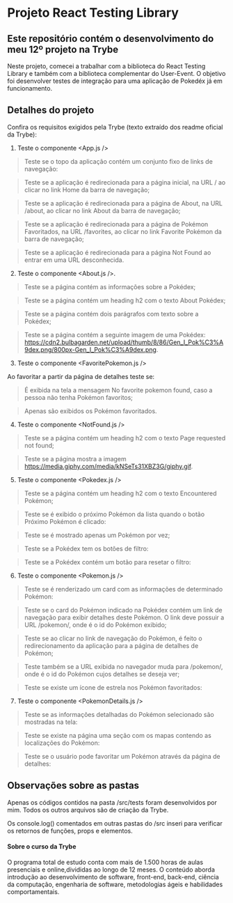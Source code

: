 # Projeto React Testing Library
## Este repositório contém o desenvolvimento do meu 12º projeto na Trybe

Neste projeto, comecei a trabalhar com a biblioteca do React Testing Library e também com a biblioteca complementar do User-Event. O objetivo foi desenvolver testes de integração para uma aplicação de Pokedéx já em funcionamento.

## Detalhes do projeto

Confira os requisitos exigidos pela Trybe (texto extraído dos readme oficial da Trybe):

1. Teste o componente <App.js />

> Teste se o topo da aplicação contém um conjunto fixo de links de navegação:

> Teste se a aplicação é redirecionada para a página inicial, na URL / ao clicar no link Home da barra de navegação;

> Teste se a aplicação é redirecionada para a página de About, na URL /about, ao clicar no link About da barra de navegação;

> Teste se a aplicação é redirecionada para a página de Pokémon Favoritados, na URL /favorites, ao clicar no link Favorite Pokémon da barra de navegação;

> Teste se a aplicação é redirecionada para a página Not Found ao entrar em uma URL desconhecida.

2. Teste o componente <About.js />.

> Teste se a página contém as informações sobre a Pokédex;

> Teste se a página contém um heading h2 com o texto About Pokédex;

> Teste se a página contém dois parágrafos com texto sobre a Pokédex;

> Teste se a página contém a seguinte imagem de uma Pokédex: https://cdn2.bulbagarden.net/upload/thumb/8/86/Gen_I_Pok%C3%A9dex.png/800px-Gen_I_Pok%C3%A9dex.png.

3. Teste o componente <FavoritePokemon.js />

Ao favoritar a partir da página de detalhes teste se:

> É exibida na tela a mensagem No favorite pokemon found, caso a pessoa não tenha Pokémon favoritos;

> Apenas são exibidos os Pokémon favoritados.

4. Teste o componente <NotFound.js />

> Teste se a página contém um heading h2 com o texto Page requested not found;

> Teste se a página mostra a imagem https://media.giphy.com/media/kNSeTs31XBZ3G/giphy.gif.

5. Teste o componente <Pokedex.js />

> Teste se a página contém um heading h2 com o texto Encountered Pokémon;

> Teste se é exibido o próximo Pokémon da lista quando o botão Próximo Pokémon é clicado:

> Teste se é mostrado apenas um Pokémon por vez;

> Teste se a Pokédex tem os botões de filtro:

> Teste se a Pokédex contém um botão para resetar o filtro:

6. Teste o componente <Pokemon.js />

> Teste se é renderizado um card com as informações de determinado Pokémon:

> Teste se o card do Pokémon indicado na Pokédex contém um link de navegação para exibir detalhes deste Pokémon. O link deve possuir a URL /pokemon/<id>, onde <id> é o id do Pokémon exibido;

> Teste se ao clicar no link de navegação do Pokémon, é feito o redirecionamento da aplicação para a página de detalhes de Pokémon;

> Teste também se a URL exibida no navegador muda para /pokemon/<id>, onde <id> é o id do Pokémon cujos detalhes se deseja ver;

> Teste se existe um ícone de estrela nos Pokémon favoritados:

7. Teste o componente <PokemonDetails.js />

> Teste se as informações detalhadas do Pokémon selecionado são mostradas na tela:

> Teste se existe na página uma seção com os mapas contendo as localizações do Pokémon:

> Teste se o usuário pode favoritar um Pokémon através da página de detalhes:

## Observações sobre as pastas

Apenas os códigos contidos na pasta /src/tests foram desenvolvidos por mim. Todos os outros arquivos são de criação da Trybe.

Os console.log() comentados em outras pastas do /src inseri para verificar os retornos de funções, props e elementos. 


#### Sobre o curso da Trybe
O programa total de estudo conta com mais de 1.500 horas de aulas presenciais e online,divididas ao longo de 12 meses. O conteúdo aborda introdução ao desenvolvimento de software, front-end, back-end, ciência da computação, engenharia de software, metodologias ágeis e habilidades comportamentais.